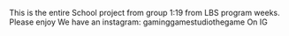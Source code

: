 This is the entire School project from group 1:19 from LBS program weeks.
Please enjoy
We have an instagram: gaminggamestudiothegame On IG
